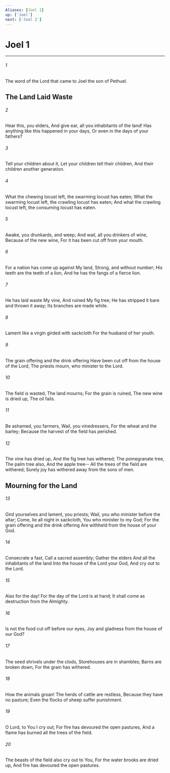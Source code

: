 ```yaml
---
Aliases: [Joel 1]
up: ['Joel']
next: ['Joel 2']
---
```

# Joel 1

***


###### 1 
The word of the Lord that came to Joel the son of Pethuel.

## The Land Laid Waste 

###### 2 
Hear this, you elders, And give ear, all you inhabitants of the land! Has anything like this happened in your days, Or even in the days of your fathers? 

###### 3 
Tell your children about it, Let your children tell their children, And their children another generation. 

###### 4 
What the chewing locust left, the swarming locust has eaten; What the swarming locust left, the crawling locust has eaten; And what the crawling locust left, the consuming locust has eaten. 

###### 5 
Awake, you drunkards, and weep; And wail, all you drinkers of wine, Because of the new wine, For it has been cut off from your mouth. 

###### 6 
For a nation has come up against My land, Strong, and without number; His teeth are the teeth of a lion, And he has the fangs of a fierce lion. 

###### 7 
He has laid waste My vine, And ruined My fig tree; He has stripped it bare and thrown it away; Its branches are made white. 

###### 8 
Lament like a virgin girded with sackcloth For the husband of her youth. 

###### 9 
The grain offering and the drink offering Have been cut off from the house of the Lord; The priests mourn, who minister to the Lord. 

###### 10 
The field is wasted, The land mourns; For the grain is ruined, The new wine is dried up, The oil fails. 

###### 11 
Be ashamed, you farmers, Wail, you vinedressers, For the wheat and the barley; Because the harvest of the field has perished. 

###### 12 
The vine has dried up, And the fig tree has withered; The pomegranate tree, The palm tree also, And the apple tree-- All the trees of the field are withered; Surely joy has withered away from the sons of men.

## Mourning for the Land 

###### 13 
Gird yourselves and lament, you priests; Wail, you who minister before the altar; Come, lie all night in sackcloth, You who minister to my God; For the grain offering and the drink offering Are withheld from the house of your God. 

###### 14 
Consecrate a fast, Call a sacred assembly; Gather the elders And all the inhabitants of the land Into the house of the Lord your God, And cry out to the Lord. 

###### 15 
Alas for the day! For the day of the Lord is at hand; It shall come as destruction from the Almighty. 

###### 16 
Is not the food cut off before our eyes, Joy and gladness from the house of our God? 

###### 17 
The seed shrivels under the clods, Storehouses are in shambles; Barns are broken down, For the grain has withered. 

###### 18 
How the animals groan! The herds of cattle are restless, Because they have no pasture; Even the flocks of sheep suffer punishment. 

###### 19 
O Lord, to You I cry out; For fire has devoured the open pastures, And a flame has burned all the trees of the field. 

###### 20 
The beasts of the field also cry out to You, For the water brooks are dried up, And fire has devoured the open pastures.
